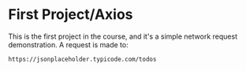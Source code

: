 # First Project/Axios
This is the first project in the course, and it's a simple network request demonstration.
A request is made to:
```
https://jsonplaceholder.typicode.com/todos
```

